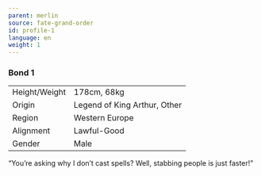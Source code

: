 ```yaml
---
parent: merlin
source: fate-grand-order
id: profile-1
language: en
weight: 1
---
```


### Bond 1

<table>
  <tr><td>Height/Weight</td><td>178cm, 68kg</td></tr>
  <tr><td>Origin</td><td>Legend of King Arthur, Other</td></tr>
  <tr><td>Region</td><td>Western Europe</td></tr>
  <tr><td>Alignment</td><td>Lawful-Good</td></tr>
  <tr><td>Gender</td><td>Male</td></tr>
</table>

“You’re asking why I don’t cast spells?
Well, stabbing people is just faster!”
